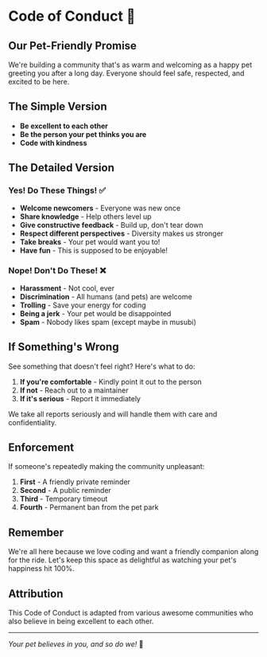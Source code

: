 # Code of Conduct 🌈

## Our Pet-Friendly Promise

We're building a community that's as warm and welcoming as a happy pet greeting you after a long day. Everyone should feel safe, respected, and excited to be here.

## The Simple Version

- **Be excellent to each other** 
- **Be the person your pet thinks you are**
- **Code with kindness**

## The Detailed Version

### Yes! Do These Things! ✅

- **Welcome newcomers** - Everyone was new once
- **Share knowledge** - Help others level up
- **Give constructive feedback** - Build up, don't tear down
- **Respect different perspectives** - Diversity makes us stronger
- **Take breaks** - Your pet would want you to!
- **Have fun** - This is supposed to be enjoyable!

### Nope! Don't Do These! ❌

- **Harassment** - Not cool, ever
- **Discrimination** - All humans (and pets) are welcome
- **Trolling** - Save your energy for coding
- **Being a jerk** - Your pet would be disappointed
- **Spam** - Nobody likes spam (except maybe in musubi)

## If Something's Wrong

See something that doesn't feel right? Here's what to do:

1. **If you're comfortable** - Kindly point it out to the person
2. **If not** - Reach out to a maintainer
3. **If it's serious** - Report it immediately

We take all reports seriously and will handle them with care and confidentiality.

## Enforcement

If someone's repeatedly making the community unpleasant:
1. **First** - A friendly private reminder
2. **Second** - A public reminder
3. **Third** - Temporary timeout
4. **Fourth** - Permanent ban from the pet park

## Remember

We're all here because we love coding and want a friendly companion along for the ride. Let's keep this space as delightful as watching your pet's happiness hit 100%.

## Attribution

This Code of Conduct is adapted from various awesome communities who also believe in being excellent to each other.

---

*Your pet believes in you, and so do we!* 🐾